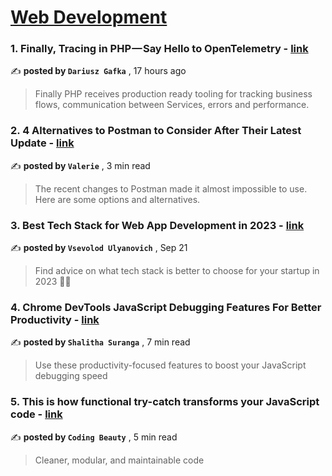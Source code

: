 
<h1><a href=https://medium.com/tag/web-development/recommended target="_blank" rel="noopener noreferrer">Web Development</a></h1>
<h3>1. Finally, Tracing in PHP — Say Hello to OpenTelemetry - <a href=https://medium.com/dev-genius/finally-tracing-in-php-say-hello-to-opentelemetry-26f9a06ee8c7?source=tag_recommended_feed---------0-84----------web_development----------c0af56e0_b440_4318_9ebe_bc9c061846de------- target="_blank" rel="noopener noreferrer">link</a></h3>

✍️ **posted by `Dariusz Gafka`** <date> , 17 hours ago</date>

<blockquote>Finally PHP receives production ready tooling for tracking business flows, communication between Services, errors and performance.</blockquote>

<h3>2. 4 Alternatives to Postman to Consider After Their Latest Update - <a href=https://medium.com/dare-to-be-better/4-alternatives-to-postman-to-consider-after-their-latest-update-f9de86ce2afe?source=tag_recommended_feed---------1-107----------web_development----------c0af56e0_b440_4318_9ebe_bc9c061846de------- target="_blank" rel="noopener noreferrer">link</a></h3>

✍️ **posted by `Valerie`** <date> , 3 min read</date>

<blockquote>The recent changes to Postman made it almost impossible to use. Here are some options and alternatives.</blockquote>

<h3>3. Best Tech Stack for Web App Development in 2023 - <a href=https://medium.com/fively/best-tech-stack-for-web-app-development-4e81beb4cc2d?source=tag_recommended_feed---------2-85----------web_development----------c0af56e0_b440_4318_9ebe_bc9c061846de------- target="_blank" rel="noopener noreferrer">link</a></h3>

✍️ **posted by `Vsevolod Ulyanovich`** <date> , Sep 21</date>

<blockquote>Find advice on what tech stack is better to choose for your startup in 2023 👨‍💻</blockquote>

<h3>4. Chrome DevTools JavaScript Debugging Features For Better Productivity - <a href=https://medium.com/gitconnected/chrome-devtools-javascript-debugging-features-for-better-productivity-5974c414478c?source=tag_recommended_feed---------3-107----------web_development----------c0af56e0_b440_4318_9ebe_bc9c061846de------- target="_blank" rel="noopener noreferrer">link</a></h3>

✍️ **posted by `Shalitha Suranga`** <date> , 7 min read</date>

<blockquote>Use these productivity-focused features to boost your JavaScript debugging speed</blockquote>

<h3>5. This is how functional try-catch transforms your JavaScript code - <a href=https://medium.com/javascript-in-plain-english/functional-javascript-try-catch-gives-you-cleaner-and-modular-code-6b42194399c0?source=tag_recommended_feed---------4-85----------web_development----------c0af56e0_b440_4318_9ebe_bc9c061846de------- target="_blank" rel="noopener noreferrer">link</a></h3>

✍️ **posted by `Coding Beauty`** <date> , 5 min read</date>

<blockquote>Cleaner, modular, and maintainable code</blockquote>

